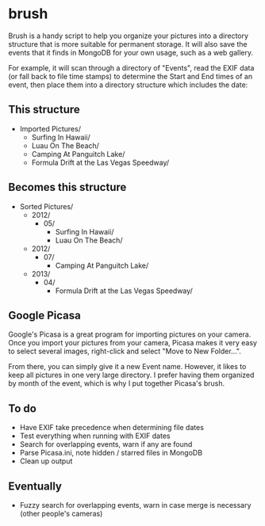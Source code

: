 # brush

Brush is a handy script to help you organize your pictures into a directory structure
that is more suitable for permanent storage. It will also save the events that it
finds in MongoDB for your own usage, such as a web gallery.

For example, it will scan through a directory of "Events", read the EXIF data (or fall
back to file time stamps) to determine the Start and End times of an event, then place
them into a directory structure which includes the date:

## This structure
* Imported Pictures/
	* Surfing In Hawaii/
	* Luau On The Beach/
	* Camping At Panguitch Lake/
	* Formula Drift at the Las Vegas Speedway/

## Becomes this structure
* Sorted Pictures/
	* 2012/
		* 05/
			* Surfing In Hawaii/
			* Luau On The Beach/
	* 2012/
		* 07/
			* Camping At Panguitch Lake/
	* 2013/
		* 04/
			* Formula Drift at the Las Vegas Speedway/


## Google Picasa

Google's Picasa is a great program for importing pictures on your camera. Once you import
your pictures from your camera, Picasa makes it very easy to select several images,
right-click and select "Move to New Folder...".

From there, you can simply give it a new Event name. However, it likes to keep all pictures
in one very large directory. I prefer having them organized by month of the event, which
is why I put together Picasa's brush.


## To do

* Have EXIF take precedence when determining file dates
* Test everything when running with EXIF dates
* Search for overlapping events, warn if any are found
* Parse Picasa.ini, note hidden / starred files in MongoDB
* Clean up output

## Eventually
* Fuzzy search for overlapping events, warn in case merge is necessary (other people's cameras)
